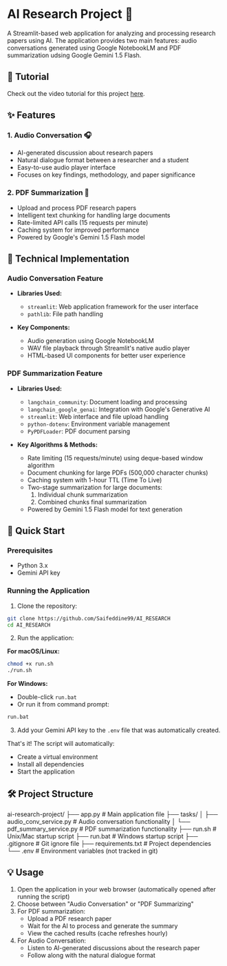 # AI Research Project 🤖

A Streamlit-based web application for analyzing and processing research papers using AI. The application provides two main features: audio conversations generated using Google NotebookLM and PDF summarization udsing Google Gemini 1.5 Flash.

## 🎥 Tutorial

Check out the video tutorial for this project [here](https://youtu.be/DgPA9EitUE8?si=-7wTRBik8DPvzWif).

## ✨ Features

### 1. Audio Conversation 🎧

- AI-generated discussion about research papers
- Natural dialogue format between a researcher and a student
- Easy-to-use audio player interface
- Focuses on key findings, methodology, and paper significance

### 2. PDF Summarization 📝

- Upload and process PDF research papers
- Intelligent text chunking for handling large documents
- Rate-limited API calls (15 requests per minute)
- Caching system for improved performance
- Powered by Google's Gemini 1.5 Flash model

## 🔧 Technical Implementation

### Audio Conversation Feature

- **Libraries Used:**

  - `streamlit`: Web application framework for the user interface
  - `pathlib`: File path handling

- **Key Components:**
  - Audio generation using Google NotebookLM
  - WAV file playback through Streamlit's native audio player
  - HTML-based UI components for better user experience

### PDF Summarization Feature

- **Libraries Used:**

  - `langchain_community`: Document loading and processing
  - `langchain_google_genai`: Integration with Google's Generative AI
  - `streamlit`: Web interface and file upload handling
  - `python-dotenv`: Environment variable management
  - `PyPDFLoader`: PDF document parsing

- **Key Algorithms & Methods:**
  - Rate limiting (15 requests/minute) using deque-based window algorithm
  - Document chunking for large PDFs (500,000 character chunks)
  - Caching system with 1-hour TTL (Time To Live)
  - Two-stage summarization for large documents:
    1. Individual chunk summarization
    2. Combined chunks final summarization
  - Powered by Gemini 1.5 Flash model for text generation

## 🚀 Quick Start

### Prerequisites

- Python 3.x
- Gemini API key

### Running the Application

1. Clone the repository:

```bash
git clone https://github.com/Saifeddine99/AI_RESEARCH
cd AI_RESEARCH
```

2. Run the application:

**For macOS/Linux:**

```bash
chmod +x run.sh
./run.sh
```

**For Windows:**

- Double-click `run.bat`
- Or run it from command prompt:

```bash
run.bat
```

3. Add your Gemini API key to the `.env` file that was automatically created.

That's it! The script will automatically:

- Create a virtual environment
- Install all dependencies
- Start the application

## 🛠️ Project Structure

ai-research-project/
├── app.py # Main application file
├── tasks/
│ ├── audio_conv_service.py # Audio conversation functionality
│ └── pdf_summary_service.py # PDF summarization functionality
├── run.sh # Unix/Mac startup script
├── run.bat # Windows startup script
├── .gitignore # Git ignore file
├── requirements.txt # Project dependencies
└── .env # Environment variables (not tracked in git)

## 💡 Usage

1. Open the application in your web browser (automatically opened after running the script)
2. Choose between "Audio Conversation" or "PDF Summarizing"
3. For PDF summarization:
   - Upload a PDF research paper
   - Wait for the AI to process and generate the summary
   - View the cached results (cache refreshes hourly)
4. For Audio Conversation:
   - Listen to AI-generated discussions about the research paper
   - Follow along with the natural dialogue format
